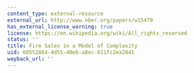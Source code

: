 ```yaml
---
content_type: external-resource
external_url: http://www.nber.org/papers/w15479
has_external_license_warning: true
license: https://en.wikipedia.org/wiki/All_rights_reserved
status: ''
title: Fire Sales in a Model of Complexity
uid: 60552864-4d55-40eb-a8ec-611fc2ea2841
wayback_url: ''
---
```

